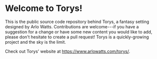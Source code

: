 # Welcome to Torys!

This is the public source code repository behind Torys, a fantasy setting designed by Arlo Watts. Contributions are welcome---if you have a suggestion for a change or have some new content you would like to add, please don't hesitate to create a pull request! Torys is a quickly-growing project and the sky is the limit.

Check out Torys' website at <https://www.arlowatts.com/torys/>.
